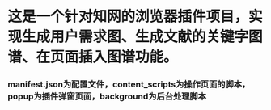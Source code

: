 # 这是一个针对知网的浏览器插件项目，实现生成用户需求图、生成文献的关键字图谱、在页面插入图谱功能。

### manifest.json为配置文件，content_scripts为操作页面的脚本，popup为插件弹窗页面，background为后台处理脚本
